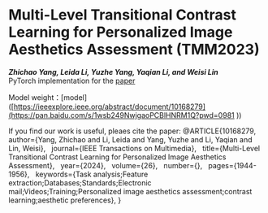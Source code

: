 Multi-Level Transitional Contrast Learning for Personalized Image Aesthetics Assessment (TMM2023)
===
__*Zhichao Yang, Leida Li, Yuzhe Yang, Yaqian Li, and Weisi Lin*__  
PyTorch implementation for the [paper](https://ieeexplore.ieee.org/abstract/document/10168279)  

Model weight：[model]([https://ieeexplore.ieee.org/abstract/document/10168279](https://pan.baidu.com/s/1wsb249NwjgaoPCBlHNRM1Q?pwd=0981 ))

If you find our work is useful, pleaes cite the paper:
@ARTICLE{10168279,
  author={Yang, Zhichao and Li, Leida and Yang, Yuzhe and Li, Yaqian and Lin, Weisi},
  journal={IEEE Transactions on Multimedia}, 
  title={Multi-Level Transitional Contrast Learning for Personalized Image Aesthetics Assessment}, 
  year={2024},
  volume={26},
  number={},
  pages={1944-1956},
  keywords={Task analysis;Feature extraction;Databases;Standards;Electronic mail;Videos;Training;Personalized image aesthetics assessment;contrast learning;aesthetic preferences},
}
